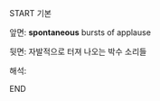 START
기본

앞면:
**spontaneous** bursts of applause


뒷면:
자발적으로 터져 나오는 박수 소리들


해석:


<!--ID: 1733134677974-->
END